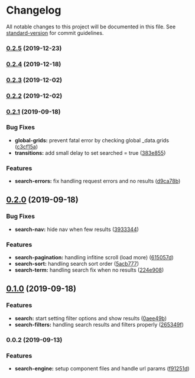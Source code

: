 # Changelog

All notable changes to this project will be documented in this file. See [standard-version](https://github.com/conventional-changelog/standard-version) for commit guidelines.

### [0.2.5](https://github.com/ecomclub/widget-search-engine/compare/v0.2.4...v0.2.5) (2019-12-23)

### [0.2.4](https://github.com/ecomclub/widget-search-engine/compare/v0.2.3...v0.2.4) (2019-12-18)

### [0.2.3](https://github.com/ecomclub/widget-search-engine/compare/v0.2.2...v0.2.3) (2019-12-02)

### [0.2.2](https://github.com/ecomclub/widget-search-engine/compare/v0.2.1...v0.2.2) (2019-12-02)

### [0.2.1](https://github.com/ecomclub/widget-search-engine/compare/v0.2.0...v0.2.1) (2019-09-18)


### Bug Fixes

* **global-grids:** prevent fatal error by checking global _data.grids ([c3cf15a](https://github.com/ecomclub/widget-search-engine/commit/c3cf15a))
* **transitions:** add small delay to set searched = true ([383e855](https://github.com/ecomclub/widget-search-engine/commit/383e855))


### Features

* **search-errors:** fix handling request errors and no results ([d9ca78b](https://github.com/ecomclub/widget-search-engine/commit/d9ca78b))

## [0.2.0](https://github.com/ecomclub/widget-search-engine/compare/v0.1.0...v0.2.0) (2019-09-18)


### Bug Fixes

* **search-nav:** hide nav when few results ([3933344](https://github.com/ecomclub/widget-search-engine/commit/3933344))


### Features

* **search-pagination:** handling infitine scroll (load more) ([615057d](https://github.com/ecomclub/widget-search-engine/commit/615057d))
* **search-sort:** handling search sort order ([5acb777](https://github.com/ecomclub/widget-search-engine/commit/5acb777))
* **search-term:** handling search fix when no results ([224e908](https://github.com/ecomclub/widget-search-engine/commit/224e908))

## [0.1.0](https://github.com/ecomclub/widget-search-engine/compare/v0.0.2...v0.1.0) (2019-09-18)


### Features

* **search:** start setting filter options and show results ([0aee49b](https://github.com/ecomclub/widget-search-engine/commit/0aee49b))
* **search-filters:** handling search results and filters properly ([265349f](https://github.com/ecomclub/widget-search-engine/commit/265349f))

### 0.0.2 (2019-09-13)


### Features

* **search-engine:** setup component files and handle url params ([f91251d](https://github.com/ecomclub/widget-search-engine/commit/f91251d))
